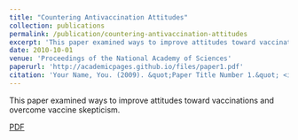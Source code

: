 ```yaml
---
title: "Countering Antivaccination Attitudes"
collection: publications
permalink: /publication/countering-antivaccination-attitudes
excerpt: 'This paper examined ways to improve attitudes toward vaccinations and overcome vaccine skepticism.'
date: 2010-10-01
venue: 'Proceedings of the National Academy of Sciences'
paperurl: 'http://academicpages.github.io/files/paper1.pdf'
citation: 'Your Name, You. (2009). &quot;Paper Title Number 1.&quot; <i>Journal 1</i>. 1(1).'
---
```


This paper examined ways to improve attitudes toward vaccinations and overcome vaccine skepticism.

[PDF](http://academicpages.github.io/files/paper1.pdf)
<script type="text/javascript" src="https://d1bxh8uas1mnw7.cloudfront.net/assets/embed.js"></script><div class="altmetric-embed" data-badge-type="donut" data-altmetric-id="4358012" />
